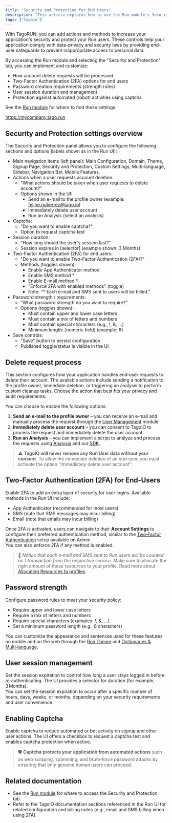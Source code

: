 ```yaml
---
title: "Security and Protection for RUN users"
description: "This article explains how to use the Run module's Security and Protection settings in TagoRUN to handle account delete requests, enable two-factor authentication, set password rules, manage user sessions, and protect against bots (captcha)."
tags: ["tagoio"]
---
```

With TagoRUN, you can add actions and methods to increase your application's security and protect your Run users. These controls help your application comply with data-privacy and security laws by providing end-user safeguards to prevent inappropriate access to personal data.

By accessing the Run module and selecting the "Security and Protection" tab, you can implement and customize:
- How account delete requests will be processed
- Two-Factor Authentication (2FA) options for end users
- Password creation requirements (strength rules)
- User session duration and management
- Protection against automated (robot) activities using captcha

See the [Run module](../tagorun/run-module) for where to find these settings.

<!-- Image placeholder removed for build -->

https://mycompany.tago.run

## Security and Protection settings overview

The Security and Protection panel allows you to configure the following sections and options (labels shown as in the Run UI):

- Main navigation items (left panel): Main Configuration, Domain, Theme, Signup Page, Security and Protection, Custom Settings, Multi-language, Sidebar, Navigation Bar, Mobile Features.
- Actions when a user requests account deletion:
  - "What actions should be taken when user requests to delete account?"
  - Options shown in the UI:
    - Send an e-mail to the profile owner (example: felipe.gutierrez@tago.io)
    - Immediately delete user account
    - Run an Analysis (select an analysis)
- Captcha:
  - "Do you want to enable captcha?"
  - Option to request captcha test
- Session duration:
  - "How long should the user's session last?"
  - Session expires in [selector] (example shown: 3 Months)
- Two-Factor Authentication (2FA) for end users:
  - "Do you want to enable Two-Factor Authentication (2FA)?"
  - Methods (toggles shown):
    - Enable App Authenticator method
    - Enable SMS method *
    - Enable E-mail method *
    - "Enforce 2FA with enabled methods" (toggle)
    - Note: "* Each e‑mail and SMS sent to users will be billed."
- Password strength / requirements:
  - "What password strength do you want to require?"
  - Options (toggles shown):
    - Must contain upper and lower case letters
    - Must contain a mix of letters and numbers
    - Must contain special characters (e.g., !, &, ...)
    - Minimum length: [numeric field] (example: 8)
- Save controls:
  - "Save" button to persist configuration
  - Published toggle/status is visible in the UI

## Delete request process

This section configures how your application handles end‑user requests to delete their account. The available actions include sending a notification to the profile owner, immediate deletion, or triggering an analysis to perform custom cleanup tasks. Choose the action that best fits your privacy and audit requirements.

You can choose to enable the following options:

1. **Send an e‑mail to the profile owner** – you can receive an e‑mail and manually process the request through the [User Management](../../account/user-management) module.
2. **Immediately delete user account** – you can consent to TagoIO to process the request and immediately delete the user account.
3. **Run an Analysis** – you can implement a script to analyze and process the requests using [Analysis](../../analysis/) and our [SDK](https://help.tago.io/portal/en/kb/tagoio/14-sdk).

> ⚠️ **TagoIO will never remove any Run User data without your consent.** To allow the immediate deletion of an end‑user, you must activate the option “Immediately delete user account”.

## Two-Factor Authentication (2FA) for End-Users

Enable 2FA to add an extra layer of security for user logins. Available methods in the Run UI include:
- App Authenticator (recommended for most users)
- SMS (note that SMS messages may incur billing)
- Email (note that emails may incur billing)

Once 2FA is activated, users can navigate to their **Account Settings** to configure their preferred authentication method, similar to the [Two‑Factor Authentication](../../security/two-factor-authentication-2fa) setup available on Admin.  
You can also enforce 2FA if any method is enabled.

> 📧 *Notice that each e‑mail and SMS sent to Run users will be counted as 1 transaction from the respective service.* Make sure to allocate the right amount of these resources to your profile. Read more about [Allocating Resources to profiles](../../services/allocating-services-to-profiles).

## Password strength

Configure password rules to meet your security policy:
- Require upper and lower case letters
- Require a mix of letters and numbers
- Require special characters (examples: !, &, …)
- Set a minimum password length (e.g., 8 characters)

You can customize the appearance and sentences used for these features on mobile and on the web through the [Run Theme](../../run-theme) and [Dictionaries & Multi‑language](../../using-dictionaries-multi-language).

## User session management

Set the session expiration to control how long a user stays logged in before re‑authenticating. The UI provides a selector for duration (for example, 3 Months).  
You can set the session expiration to occur after a specific number of hours, days, weeks, or months, depending on your security requirements and user convenience.

## Enabling Captcha

Enable captcha to reduce automated or bot activity on signup and other user actions. The UI offers a checkbox to request a captcha test and enables captcha protection when active.

> 🛡️ **Captcha protects your application from automated actions** such as web scraping, spamming, and brute‑force password attacks by ensuring that only genuine human users can proceed.

## Related documentation

- See the [Run module](../tagorun/run-module) for where to access the Security and Protection tab.
- Refer to the TagoIO documentation sections referenced in the Run UI for related configuration and billing notes (e.g., email and SMS billing when using 2FA).